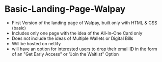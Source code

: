 # Basic-Landing-Page-Walpay
- First Version of the landing page of Walpay, built only with HTML &amp; CSS (basic) 
- Includes only one page with the idea of the All-In-One Card only
- Does not include the ideas of Multiple Wallets or Digital Bills
- Will be hosted on netlify
- will have an option for interested users to drop their email ID in the form of an "Get Early Access" or "Join the Waitlist" Option
